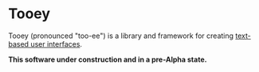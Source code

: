 # Tooey

Tooey (pronounced "too-ee") is a library and framework for creating [text-based user interfaces](https://en.wikipedia.org/wiki/Text-based_user_interface).

**This software under construction and in a pre-Alpha state.**
